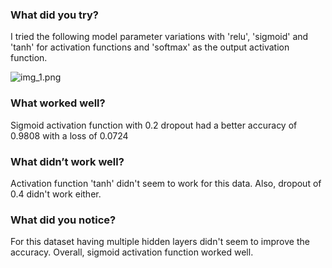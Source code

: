 
### What did you try?
I tried the following model parameter variations with 'relu', 'sigmoid' and 'tanh' for activation functions and 'softmax' as the output activation function.

![img_1.png](img_1.png)

### What worked well? 
Sigmoid activation function with 0.2 dropout had a better accuracy of 0.9808 with a loss of 0.0724
### What didn’t work well?
Activation function 'tanh' didn't seem to work for this data.
Also, dropout of 0.4 didn't work either.
### What did you notice?
For this dataset having multiple hidden layers didn't seem to improve the accuracy. Overall, sigmoid activation function worked well.

